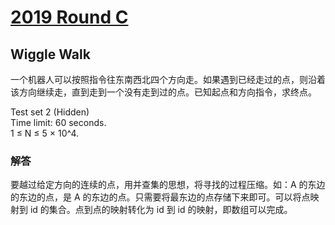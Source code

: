 # [2019 Round C](https://codingcompetitions.withgoogle.com/kickstart/round/0000000000050ff2)

## Wiggle Walk
一个机器人可以按照指令往东南西北四个方向走。如果遇到已经走过的点，则沿着该方向继续走，直到走到一个没有走到过的点。已知起点和方向指令，求终点。

Test set 2 (Hidden)  
Time limit: 60 seconds.  
1 ≤ N ≤ 5 × 10^4.  

### 解答
要越过给定方向的连续的点，用并查集的思想，将寻找的过程压缩。如：A 的东边的东边的点，是 A 的东边的点。只需要将最东边的点存储下来即可。可以将点映射到 id 的集合。点到点的映射转化为 id 到 id 的映射，即数组可以完成。

